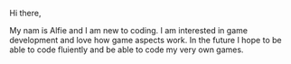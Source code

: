 Hi there,

My nam is Alfie and I am new to coding. I am interested in game development and love how game aspects work. In the future I hope to be able to code fluiently and be able to code my very own games.
